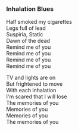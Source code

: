 ### Inhalation Blues

Half smoked my cigarettes  
Legs full of lead  
Suspiria, Static  
Dawn of the dead  
Remind me of you  
Remind me of you  
Remind me of you  
Remind me of you

TV and lights are on  
But frightened to move  
With each inhalation  
I'm scared that I will lose  
The memories of you  
Memories of you  
Memories of you  
The memories of you  
